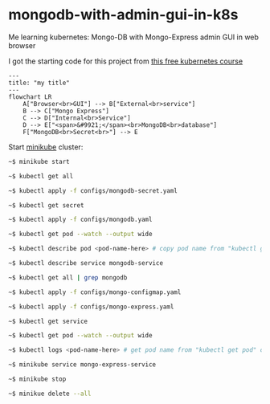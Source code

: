 # mongodb-with-admin-gui-in-k8s
Me learning kubernetes: Mongo-DB with Mongo-Express admin GUI in web browser

I got the starting code for this project from [this free kubernetes course](https://www.youtube.com/watch?v=X48VuDVv0do&t=2542s)

```mermaid
---
title: "my title"
---
flowchart LR 
    A["Browser<br>GUI"] --> B["External<br>service"]
    B --> C["Mongo Express"]
    C --> D["Internal<br>Service"]
    D --> E["<span>&#9921;</span><br>MongoDB<br>database"]
    F["MongoDB<br>Secret<br>"] --> E
```

Start [minikube](https://github.com/kubernetes/minikube) cluster:
```bash
~$ minikube start
```

```bash
~$ kubectl get all
```

```bash
~$ kubectl apply -f configs/mongodb-secret.yaml
```

```bash
~$ kubectl get secret
```

```bash
~$ kubectl apply -f configs/mongodb.yaml
```

```bash
~$ kubectl get pod --watch --output wide
```

```bash
~$ kubectl describe pod <pod-name-here> # copy pod name from "kubectl get pod" output
```

```bash
~$ kubectl describe service mongodb-service
```

```bash
~$ kubectl get all | grep mongodb
```

```bash
~$ kubectl apply -f configs/mongo-configmap.yaml
```

```bash
~$ kubectl apply -f configs/mongo-express.yaml
```

```bash
~$ kubectl get service
```

```bash
~$ kubectl get pod --watch --output wide
```

```bash
~$ kubectl logs <pod-name-here> # get pod name from "kubectl get pod" output
```

```bash
~$ minikube service mongo-express-service
```

```bash
~$ minikube stop
```

```bash
~$ minikue delete --all
```
